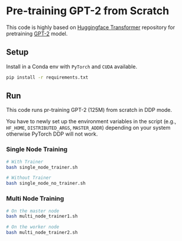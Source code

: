 # Pre-training GPT-2 from Scratch

This code is highly based on [Huggingface Transformer](https://github.com/huggingface/transformers) repository for pretraining [GPT-2](https://d4mucfpksywv.cloudfront.net/better-language-models/language-models.pdf) model.

## Setup
Install in a Conda env with `PyTorch` and `CUDA` available.

```bash
pip install -r requirements.txt
```

## Run
This code runs pr-training GPT-2 (125M) from scratch in DDP mode. 

You have to newly set up the environment variables in the script (e.g., `HF_HOME`, `DISTRIBUTED_ARGS`, `MASTER_ADDR`) depending on your system otherwise PyTorch DDP will not work.

### Single Node Training
```bash
# With Trainer
bash single_node_trainer.sh
```
```bash
# Without Trainer
bash single_node_no_trainer.sh
```

### Multi Node Training
```bash
# On the master node 
bash multi_node_trainer1.sh

# On the worker node
bash multi_node_trainer2.sh
```


